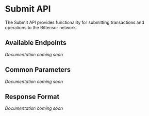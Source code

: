 # Submit API

The Submit API provides functionality for submitting transactions and operations to the Bittensor network.

## Available Endpoints

*Documentation coming soon*

## Common Parameters

*Documentation coming soon*

## Response Format

*Documentation coming soon* 